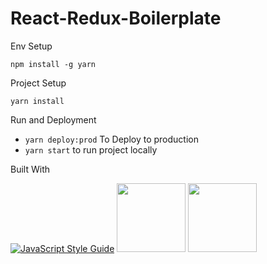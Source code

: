 # React-Redux-Boilerplate

Env Setup

`npm install -g yarn`

Project Setup

`yarn install`

Run and Deployment

* `yarn deploy:prod` To Deploy to production
* `yarn start` to run project locally

Built With

[![JavaScript Style Guide](https://cdn.rawgit.com/feross/standard/master/badge.svg)](https://github.com/feross/standard)
<img src="https://jwt.io/assets/logo.svg" width="110">
<img src="https://redux-observable.js.org/logo/logo-small.gif" width="110">
